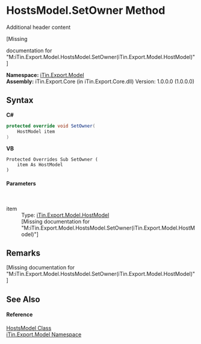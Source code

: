 # HostsModel.SetOwner Method 
Additional header content 

\[Missing <summary> documentation for "M:iTin.Export.Model.HostsModel.SetOwner(iTin.Export.Model.HostModel)"\]

**Namespace:**&nbsp;<a href="ef57ffcc-e95e-b212-5a46-9aa6f5a3511f">iTin.Export.Model</a><br />**Assembly:**&nbsp;iTin.Export.Core (in iTin.Export.Core.dll) Version: 1.0.0.0 (1.0.0.0)

## Syntax

**C#**<br />
``` C#
protected override void SetOwner(
	HostModel item
)
```

**VB**<br />
``` VB
Protected Overrides Sub SetOwner ( 
	item As HostModel
)
```


#### Parameters
&nbsp;<dl><dt>item</dt><dd>Type: <a href="aaf2a5cd-976a-c65b-0bfb-2fc8f660305a">iTin.Export.Model.HostModel</a><br />\[Missing <param name="item"/> documentation for "M:iTin.Export.Model.HostsModel.SetOwner(iTin.Export.Model.HostModel)"\]</dd></dl>

## Remarks
\[Missing <remarks> documentation for "M:iTin.Export.Model.HostsModel.SetOwner(iTin.Export.Model.HostModel)"\]

## See Also


#### Reference
<a href="790c2cbf-8fc4-51cb-7dba-7cdc6b711b41">HostsModel Class</a><br /><a href="ef57ffcc-e95e-b212-5a46-9aa6f5a3511f">iTin.Export.Model Namespace</a><br />